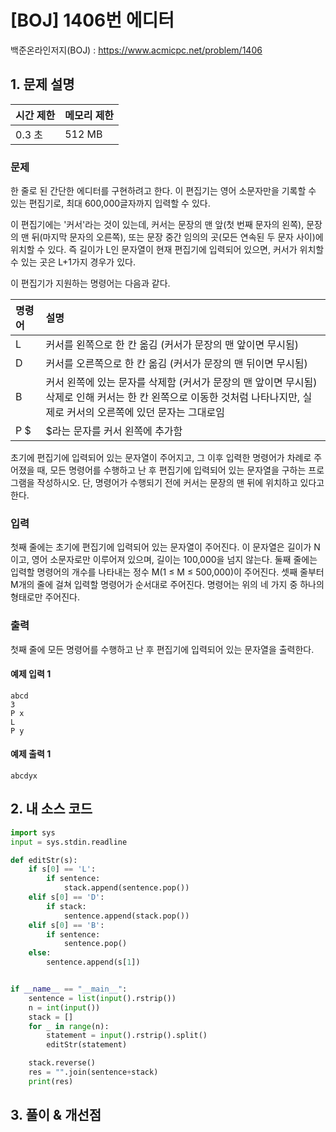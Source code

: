 # [BOJ] 1406번 에디터

백준온라인저지(BOJ) :  https://www.acmicpc.net/problem/1406



## 1. 문제 설명

| 시간 제한 | 메모리 제한 | 
| :-------- | :---------- |
| 0.3 초      | 512 MB      | 

### 문제

한 줄로 된 간단한 에디터를 구현하려고 한다. 이 편집기는 영어 소문자만을 기록할 수 있는 편집기로, 최대 600,000글자까지 입력할 수 있다.

이 편집기에는 '커서'라는 것이 있는데, 커서는 문장의 맨 앞(첫 번째 문자의 왼쪽), 문장의 맨 뒤(마지막 문자의 오른쪽), 또는 문장 중간 임의의 곳(모든 연속된 두 문자 사이)에 위치할 수 있다. 즉 길이가 L인 문자열이 현재 편집기에 입력되어 있으면, 커서가 위치할 수 있는 곳은 L+1가지 경우가 있다.

이 편집기가 지원하는 명령어는 다음과 같다.

| 명령어 | 설명 |
| :-------- | :---------- |
|L	|커서를 왼쪽으로 한 칸 옮김 (커서가 문장의 맨 앞이면 무시됨)|
|D	|커서를 오른쪽으로 한 칸 옮김 (커서가 문장의 맨 뒤이면 무시됨)|
|B	|커서 왼쪽에 있는 문자를 삭제함 (커서가 문장의 맨 앞이면 무시됨)<br/>삭제로 인해 커서는 한 칸 왼쪽으로 이동한 것처럼 나타나지만, 실제로 커서의 오른쪽에 있던 문자는 그대로임|
|P \$	| \$라는 문자를 커서 왼쪽에 추가함|
초기에 편집기에 입력되어 있는 문자열이 주어지고, 그 이후 입력한 명령어가 차례로 주어졌을 때, 모든 명령어를 수행하고 난 후 편집기에 입력되어 있는 문자열을 구하는 프로그램을 작성하시오. 단, 명령어가 수행되기 전에 커서는 문장의 맨 뒤에 위치하고 있다고 한다.

### 입력

첫째 줄에는 초기에 편집기에 입력되어 있는 문자열이 주어진다. 이 문자열은 길이가 N이고, 영어 소문자로만 이루어져 있으며, 길이는 100,000을 넘지 않는다. 둘째 줄에는 입력할 명령어의 개수를 나타내는 정수 M(1 ≤ M ≤ 500,000)이 주어진다. 셋째 줄부터 M개의 줄에 걸쳐 입력할 명령어가 순서대로 주어진다. 명령어는 위의 네 가지 중 하나의 형태로만 주어진다.

### 출력

첫째 줄에 모든 명령어를 수행하고 난 후 편집기에 입력되어 있는 문자열을 출력한다.

#### 예제 입력 1

```
abcd
3
P x
L
P y
```

#### 예제 출력 1

```
abcdyx
```


## 2. 내 소스 코드

```python
import sys
input = sys.stdin.readline

def editStr(s):
    if s[0] == 'L':
        if sentence:
            stack.append(sentence.pop())
    elif s[0] == 'D':
        if stack:
            sentence.append(stack.pop())
    elif s[0] == 'B':
        if sentence:
            sentence.pop()
    else:
        sentence.append(s[1])


if __name__ == "__main__":
    sentence = list(input().rstrip())
    n = int(input())
    stack = []
    for _ in range(n):
        statement = input().rstrip().split()
        editStr(statement)

    stack.reverse()
    res = "".join(sentence+stack)
    print(res)
```



## 3. 풀이 & 개선점

```python

```